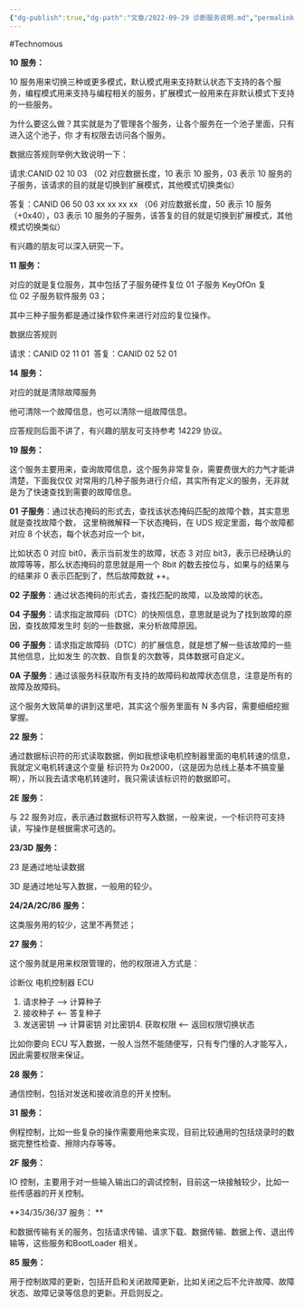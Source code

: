 ```yaml
---
{"dg-publish":true,"dg-path":"文章/2022-09-29 诊断服务说明.md","permalink":"/文章/2022-09-29 诊断服务说明/","dgEnableSearch":"true"}
---
```


#Technomous 

**10** **服务：** 

10 服务用来切换三种或更多模式，默认模式用来支持默认状态下支持的各个服务，编程模式用来支持与编程相关的服务，扩展模式一般用来在非默认模式下支持的一些服务。 

为什么要这么做？其实就是为了管理各个服务，让各个服务在一个池子里面，只有进入这个池子，你 才有权限去访问各个服务。 

数据应答规则举例大致说明一下： 

请求:CANID 02 10 03 （02 对应数据长度，10 表示 10 服务，03 表示 10 服务的子服务，该请求的目的就是切换到扩展模式，其他模式切换类似） 

答复：CANID 06 50 03 xx xx xx xx （06 对应数据长度，50 表示 10 服务（+0x40），03 表示 10 服务的子服务，该答复的目的就是切换到扩展模式，其他模式切换类似） 

有兴趣的朋友可以深入研究一下。 

**11** **服务：** 

对应的就是复位服务，其中包括了子服务硬件复位 01 子服务 KeyOfOn 复位 02 子服务软件服务 03； 

其中三种子服务都是通过操作软件来进行对应的复位操作。 

数据应答规则 

请求：CANID 02 11 01 
答复：CANID 02 52 01 

**14** **服务：** 

对应的就是清除故障服务 

他可清除一个故障信息，也可以清除一组故障信息。 

应答规则后面不讲了，有兴趣的朋友可支持参考 14229 协议。 

**19** **服务：** 

这个服务主要用来，查询故障信息，这个服务非常复杂，需要费很大的力气才能讲清楚，下面我仅仅 对常用的几种子服务进行介绍，其实所有定义的服务，无非就是为了快速查找到需要的故障信息。 

**01** **子服务**：通过状态掩码的形式去，查找该状态掩码匹配的故障个数，其实意思就是查找故障个数， 这里稍微解释一下状态掩码，在 UDS 规定里面，每个故障都对应 8 个状态，每个状态对应一个 bit， 

比如状态 0 对应 bit0，表示当前发生的故障，状态 3 对应 bit3，表示已经确认的故障等等，那么状态掩码的意思就是用一个 8bit 的数去按位与，如果与的结果与的结果非 0 表示匹配到了，然后故障数就 ++。 

**02** **子服务**：通过状态掩码的形式去，查找匹配的故障，以及故障的状态。 

**04** **子服务**：请求指定故障码（DTC）的快照信息，意思就是说为了找到故障的原因，查找故障发生时 刻的一些数据，来分析故障原因。 

**06** **子服务**：请求指定故障码（DTC）的扩展信息，就是想了解一些该故障的一些其他信息，比如发生 的次数、自恢复的次数等，具体数据可自定义。 

**0A** **子服务**：通过该服务科获取所有支持的故障码和故障状态信息，注意是所有的故障及故障码。 

这个服务大致简单的讲到这里吧，其实这个服务里面有 N 多内容，需要细细挖掘掌握。 

**22** **服务：** 

通过数据标识符的形式读取数据，例如我想读电机控制器里面的电机转速的信息，我就定义电机转速这个变量 标识符为 0x2000，（这是因为总线上基本不搞变量啊），所以我去请求电机转速时，我只需读该标识符的数据即可。 

**2E** **服务：** 

与 22 服务对应，表示通过数据标识符写入数据，一般来说，一个标识符可支持读，写操作是根据需求可选的。 

**23/3D** **服务：** 

23 是通过地址读数据 

3D 是通过地址写入数据，一般用的较少。 

**24/2A/2C/86** **服务：** 

这类服务用的较少，这里不再赘述； 

**27** **服务：** 

这个服务就是用来权限管理的，他的权限进入方式是： 

诊断仪 电机控制器 ECU 

1.  请求种子 --> 计算种子 
2.  接收种子 <-- 答复种子 
3.  发送密钥 --> 计算密钥 对比密钥4. 获取权限 <-- 返回权限切换状态 

比如你要向 ECU 写入数据，一般人当然不能随便写，只有专门懂的人才能写入，因此需要权限来保证。 

**28** **服务：** 

通信控制，包括对发送和接收消息的开关控制。 

**31** **服务：** 

例程控制，比如一些复杂的操作需要用他来实现，目前比较通用的包括烧录时的数据完整性检查、擦除内存等等。 

**2F** **服务：** 

IO 控制，主要用于对一些输入输出口的调试控制，目前这一块接触较少，比如一些传感器的开关控制。 

**34/35/36/37 服务： **

和数据传输有关的服务，包括请求传输、请求下载、数据传输、数据上传、退出传输等，这些服务和BootLoader 相关。 

**85** **服务：** 

用于控制故障的更新，包括开启和关闭故障更新，比如关闭之后不允许故障、故障状态、故障记录等信息的更新。开启则反之。